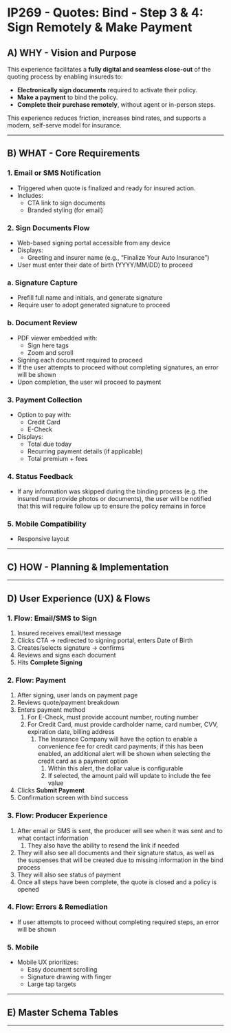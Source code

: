 # IP269 - Quotes: Bind - Step 3 & 4: Sign Remotely & Make Payment

## **A) WHY - Vision and Purpose**

This experience facilitates a **fully digital and seamless close-out** of the quoting process by enabling insureds to:

- **Electronically sign documents** required to activate their policy.
- **Make a payment** to bind the policy.
- **Complete their purchase remotely**, without agent or in-person steps.

This experience reduces friction, increases bind rates, and supports a modern, self-serve model for insurance.

---

## **B) WHAT - Core Requirements**

### 1. **Email or SMS Notification**

- Triggered when quote is finalized and ready for insured action.
- Includes:
    - CTA link to sign documents
    - Branded styling (for email)

### 2. **Sign Documents Flow**

- Web-based signing portal accessible from any device
- Displays:
    - Greeting and insurer name (e.g., “Finalize Your Auto Insurance”)
- User must enter their date of birth (YYYY/MM/DD) to proceed

### a. Signature Capture

- Prefill full name and initials, and generate signature
- Require user to adopt generated signature to proceed

### b. Document Review

- PDF viewer embedded with:
    - Sign here tags
    - Zoom and scroll
- Signing each document required to proceed
- If the user attempts to proceed without completing signatures, an error will be shown
- Upon completion, the user wil proceed to payment

### 3. **Payment Collection**

- Option to pay with:
    - Credit Card
    - E-Check
- Displays:
    - Total due today
    - Recurring payment details (if applicable)
    - Total premium + fees

### 4. **Status Feedback**

- If any information was skipped during the binding process (e.g. the insured must provide photos or documents), the user will be notified that this will require follow up to ensure the policy remains in force

### 5. **Mobile Compatibility**

- Responsive layout

---

## **C) HOW - Planning & Implementation**

---

## **D) User Experience (UX) & Flows**

### 1. **Flow: Email/SMS to Sign**

1. Insured receives email/text message
2. Clicks CTA → redirected to signing portal, enters Date of Birth
3. Creates/selects signature → confirms
4. Reviews and signs each document
5. Hits **Complete Signing**

### 2. **Flow: Payment**

1. After signing, user lands on payment page
2. Reviews quote/payment breakdown
3. Enters payment method
    1. For E-Check, must provide account number, routing number
    2. For Credit Card, must provide cardholder name, card number, CVV, expiration date, billing address
        1. The Insurance Company will have the option to enable a convenience fee for credit card payments; if this has been enabled, an additional alert will be shown when selecting the credit card as a payment option
            1. Within this alert, the dollar value is configurable
            2. If selected, the amount paid will update to include the fee value
4. Clicks **Submit Payment**
5. Confirmation screen with bind success

### 3. **Flow: Producer Experience**

1. After email or SMS is sent, the producer will see when it was sent and to what contact information
    1. They also have the ability to resend the link if needed
2. They will also see all documents and their signature status, as well as the suspenses that will be created due to missing information in the bind process
3. They will also see status of payment
4. Once all steps have been complete, the quote is closed and a policy is opened

### 4. **Flow: Errors & Remediation**

- If user attempts to proceed without completing required steps, an error will be shown

### 5. **Mobile**

- Mobile UX prioritizes:
    - Easy document scrolling
    - Signature drawing with finger
    - Large tap targets

---

## E) Master Schema Tables

---